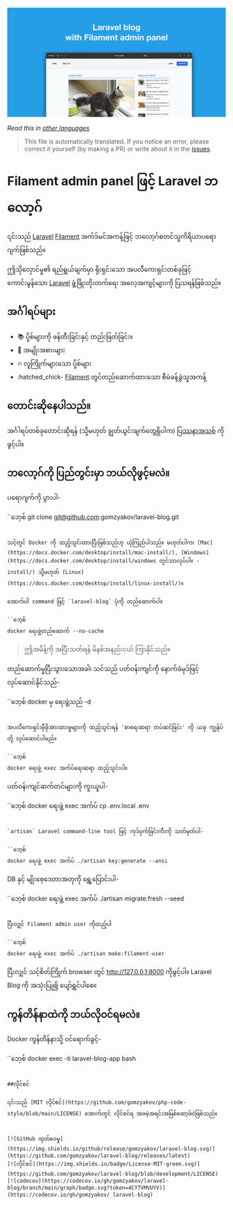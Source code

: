 ![Filament admin panel ပါသော Laravel blog](/docs/social-preview-en.png)

_Read this in [other languages](./Translations.md)_

>This file is automatically translated. If you notice an error, please correct it yourself (by making a PR) or write about it in the [issues](https://github.com/gomzyakov/laravel-blog/issues).

# Filament admin panel ဖြင့် Laravel ဘလော့ဂ်

၎င်းသည် [Laravel](https://laravel.com) [Filament](https://filamentphp.com) အက်ဒ်မင်အကန့်ဖြင့် ဘလော့ဂ်စတင်သူကိရိယာပရောဂျက်ဖြစ်သည်။

ဤသိုလှောင်မှု၏ ရည်ရွယ်ချက်မှာ ရိုးရှင်းသော အပလီကေးရှင်းတစ်ခုဖြင့် ကောင်းမွန်သော [Laravel](https://laravel.com) ဖွံ့ဖြိုးတိုးတက်ရေး အလေ့အကျင့်များကို ပြသရန်ဖြစ်သည်။

## အင်္ဂါရပ်များ

- 📚 ပို့စ်များကို ဖန်တီးခြင်းနှင့် တည်းဖြတ်ခြင်း။
- 🥑 အမျိုးအစားများ
- 🔥 လူကြိုက်များသော ပို့စ်များ
- :hatched_chick- [Filament](https://filamentphp.com) တွင်တည်ဆောက်ထားသော စီမံခန့်ခွဲသူအကန့်

## တောင်းဆိုနေပါသည်။

အင်္ဂါရပ်တစ်ခုတောင်းဆိုရန် (သို့မဟုတ် ချွတ်ယွင်းချက်တွေ့ရှိပါက) [ပြဿနာအသစ်](https://github.com/gomzyakov/laravel-blog/issues/new) ကိုဖွင့်ပါ။

## ဘလော့ဂ်ကို ပြည်တွင်းမှာ ဘယ်လိုဖွင့်မလဲ။

ပရောဂျက်ကို ပွားပါ-

``ဘေ့စ်
git clone git@github.com:gomzyakov/laravel-blog.git
```

သင့်တွင် Docker ကို ထည့်သွင်းထားပြီးဖြစ်သည်ဟု ယုံကြည်ပါသည်။ မဟုတ်ပါက၊ [Mac](https://docs.docker.com/desktop/install/mac-install/), [Windows](https://docs.docker.com/desktop/install/windows တွင်သာလုပ်ပါ။ -install/) သို့မဟုတ် [Linux](https://docs.docker.com/desktop/install/linux-install/)။

အောက်ပါ command ဖြင့် `laravel-blog` ပုံကို တည်ဆောက်ပါ။

``ဘေ့စ်
docker ရေးဖွဲ့တည်ဆောက် --no-cache
```

> ဤအမိန့်ကို အပြီးသတ်ရန် မိနစ်အနည်းငယ် ကြာနိုင်သည်။

တည်ဆောက်မှုပြီးသွားသောအခါ၊ သင်သည် ပတ်ဝန်းကျင်ကို နောက်ခံမုဒ်ဖြင့် လုပ်ဆောင်နိုင်သည်-

``ဘေ့စ်
docker မှ ရေးဖွဲ့သည် -d
```

အပလီကေးရှင်းမှီခိုအားထားမှုများကို ထည့်သွင်းရန် 'စာရေးဆရာ တပ်ဆင်ခြင်း' ကို ယခု ကျွန်ုပ်တို့ လုပ်ဆောင်ပါမည်။

``ဘေ့စ်
docker ရေးဖွဲ့ exec အက်ပ်ရေးဆရာ ထည့်သွင်းပါ။
```

ပတ်ဝန်းကျင်ဆက်တင်များကို ကူးယူပါ-

``ဘေ့စ်
docker ရေးဖွဲ့ exec အက်ပ် cp .env.local .env
```

`artisan` Laravel command-line tool ဖြင့် ကုဒ်ဝှက်ခြင်းကီးကို သတ်မှတ်ပါ-

``ဘေ့စ်
docker ရေးဖွဲ့ exec အက်ပ် ./artisan key:generate --ansi
```

DB နှင့် မျိုးစေ့ဒေတာအတုကို ရွှေ့ပြောင်းပါ-

``ဘေ့စ်
docker ရေးဖွဲ့ exec အက်ပ် ./artisan migrate:fresh --seed
```

ပြီးလျှင် Filament admin user ကိုထည့်ပါ

``ဘေ့စ်
docker ရေးဖွဲ့ exec အက်ပ် ./artisan make:filament-user
```

ပြီးလျှင် သင့်စိတ်ကြိုက် browser တွင် http://127.0.0.1:8000 ကိုဖွင့်ပါ။ Laravel Blog ကို အသုံးပြု၍ ပျော်ရွှင်ပါစေ။

## ကွန်တိန်နာထဲကို ဘယ်လိုဝင်ရမလဲ။

Docker ကွန်တိန်နာသို့ ဝင်ရောက်ခွင့်-

``ဘေ့စ်
docker exec -ti laravel-blog-app bash
```

##လိုင်စင်

၎င်းသည် [MIT လိုင်စင်](https://github.com/gomzyakov/php-code-style/blob/main/LICENSE) အောက်တွင် လိုင်စင်ရ အခမဲ့အရင်းအမြစ်ဆော့ဖ်ဝဲဖြစ်သည်။


[![GitHub ထုတ်ဝေမှု](https://img.shields.io/github/release/gomzyakov/laravel-blog.svg)](https://github.com/gomzyakov/laravel-blog/releases/latest)
[![လိုင်စင်](https://img.shields.io/badge/License-MIT-green.svg)](https://github.com/gomzyakov/laravel-blog/blob/development/LICENSE)
[![codecov](https://codecov.io/gh/gomzyakov/laravel-blog/branch/main/graph/badge.svg?token=4CYTVMVUYV)](https://codecov.io/gh/gomzyakov/ laravel-blog)
